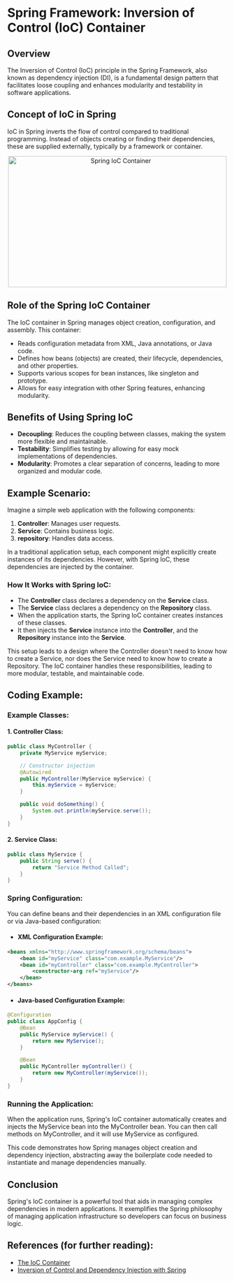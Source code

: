# Spring Framework: Inversion of Control (IoC) Container

## Overview

The Inversion of Control (IoC) principle in the Spring Framework, also known as dependency injection (DI), is a
fundamental design pattern that facilitates loose coupling and enhances modularity and testability in software
applications.

## Concept of IoC in Spring

IoC in Spring inverts the flow of control compared to traditional programming. Instead of objects creating or finding
their dependencies, these are supplied externally, typically by a framework or container.

<p align="center">
    <img src="https://docs.spring.io/spring-framework/docs/3.2.x/spring-framework-reference/html/images/container-magic.png" alt="Spring IoC Container" width="500" height="300">
</p>

## Role of the Spring IoC Container

The IoC container in Spring manages object creation, configuration, and assembly. This container:

- Reads configuration metadata from XML, Java annotations, or Java code.
- Defines how beans (objects) are created, their lifecycle, dependencies, and other properties.
- Supports various scopes for bean instances, like singleton and prototype.
- Allows for easy integration with other Spring features, enhancing modularity.

## Benefits of Using Spring IoC

- **Decoupling**: Reduces the coupling between classes, making the system more flexible and maintainable.
- **Testability**: Simplifies testing by allowing for easy mock implementations of dependencies.
- **Modularity**: Promotes a clear separation of concerns, leading to more organized and modular code.

## Example Scenario:

Imagine a simple web application with the following components:

1. **Controller**: Manages user requests.
2. **Service**: Contains business logic.
3. **repository**: Handles data access.

In a traditional application setup, each component might explicitly create instances of its dependencies. However, with
Spring IoC, these dependencies are injected by the container.

### How It Works with Spring IoC:

- The **Controller** class declares a dependency on the **Service** class.
- The **Service** class declares a dependency on the **Repository** class.
- When the application starts, the Spring IoC container creates instances of these classes.
- It then injects the **Service** instance into the **Controller**, and the **Repository** instance into the **Service**.

This setup leads to a design where the Controller doesn't need to know how to create a Service, nor does the Service
need to know how to create a Repository. The IoC container handles these responsibilities, leading to more modular,
testable, and maintainable code.

## Coding Example:

### Example Classes:

#### 1. Controller Class:

```java
public class MyController {
    private MyService myService;

    // Constructor injection
    @Autowired
    public MyController(MyService myService) {
        this.myService = myService;
    }

    public void doSomething() {
        System.out.println(myService.serve());
    }
}
```

#### 2. Service Class:

```java
public class MyService {
    public String serve() {
        return "Service Method Called";
    }
}
```

### Spring Configuration:

You can define beans and their dependencies in an XML configuration file or via Java-based configuration:

- #### XML Configuration Example:

```xml
<beans xmlns="http://www.springframework.org/schema/beans">
    <bean id="myService" class="com.example.MyService"/>
    <bean id="myController" class="com.example.MyController">
        <constructor-arg ref="myService"/>
    </bean>
</beans>
```

- #### Java-based Configuration Example:

```java
@Configuration
public class AppConfig {
    @Bean
    public MyService myService() {
        return new MyService();
    }

    @Bean
    public MyController myController() {
        return new MyController(myService());
    }
}
```

### Running the Application:

When the application runs, Spring's IoC container automatically creates and injects the MyService bean into the
MyController bean. You can then call methods on MyController, and it will use MyService as configured.

This code demonstrates how Spring manages object creation and dependency injection, abstracting away the boilerplate
code needed to instantiate and manage dependencies manually.

## Conclusion

Spring's IoC container is a powerful tool that aids in managing complex dependencies in modern applications. It
exemplifies the Spring philosophy of managing application infrastructure so developers can focus on business logic.

## References (for further reading):

- [The IoC Container](https://docs.spring.io/spring-framework/docs/3.2.x/spring-framework-reference/html/beans.html)
- [Inversion of Control and Dependency Injection with Spring](https://www.baeldung.com/inversion-control-and-dependency-injection-in-spring)
